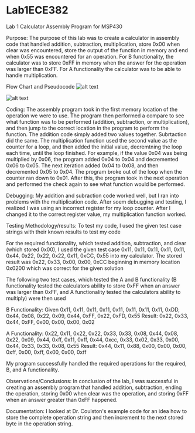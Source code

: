 Lab1ECE382
==========

Lab 1 Calculator Assembly Program for MSP430

Purpose:
The purpose of this lab was to create a calculator in assembly code that handled addition, subtraction, multiplication, store 0x00 when clear was encountered, store the output of the function in memory and end when 0x55 was encountered for an operation. For B functionality, the calculator was to store 0xFF in memory when the answer for the operation was larger than 0xFF. For A functionality the calculator was to be able to handle multiplication.

Flow Chart and Pseudocode
![alt text](http://i62.tinypic.com/oksvoy.jpg)

![alt text](http://i58.tinypic.com/izbvrc.jpg)

Coding:
The assembly program took in the first memory location of the operation we were to use.  The program then performed
a compare to see what function was to be performed (addition, subtraction, or multiplication), and then jump to the 
correct location in the program to perform the function.  The addition code simply added two values together.  Subrtaction
did the same.  The multiplication function used the second value as the counter for a loop, and then added the initial value, 
decremtning the loop each time, until the loop finished.  For example, if the value 0x04 was being multiplied by 0x06, the
program added 0x04 to 0x04 and decremented 0x06 to 0x05.  The next iteration added 0x04 to 0x08, and then decremented 0x05 to 0x04. The program broke out of the loop when the counter ran down to 0x01.  After this, the program took in the next operation and performed the check again to see what function would be performed.

Debugging:
My addition and subraction code worked well, but I ran into problems with the multiplication code.  After soem debugging and testing, I realized I was using an incorrect register for my loop counter.  After I changed it to the correct register value, my multiplication function worked.

Testing Methodology/results:
To test my code, I used the given test case strings with their known results to test my code

For the required functionality, which tested addition, subtraction, and clear (which stored 0x00), I used the given test case 0x11, 0x11, 0x11, 0x11, 0x11, 0x44, 0x22, 0x22, 0x22, 0x11, 0xCC, 0x55 into my calculator. The stored result was 0x22, 0x33, 0x00, 0x00, 0xCC beginning in memory location 0x0200 which was correct for the given solution

The following two test cases, which tested the A and B functionality (B functionality tested the calculators ability to store 0xFF when an answer was larger than 0xFF, and A functionality tested the calculators ability to multiply) were then used

B Functionality: Given 0x11, 0x11, 0x11, 0x11, 0x11, 0x11, 0x11, 0x11, 0xDD, 0x44, 0x08, 0x22, 0x09, 0x44, 0xFF, 0x22, 0xFD, 0x55
Result: 0x22, 0x33, 0x44, 0xFF, 0x00, 0x00, 0x00, 0x02

A Functionality: 0x22, 0x11, 0x22, 0x22, 0x33, 0x33, 0x08, 0x44, 0x08, 0x22, 0x09, 0x44, 0xff, 0x11, 0xff, 0x44, 0xcc, 0x33, 0x02, 0x33, 0x00, 0x44, 0x33, 0x33, 0x08, 0x55
Result: 0x44, 0x11, 0x88, 0x00, 0x00, 0x00, 0xff, 0x00, 0xff, 0x00, 0x00, 0xff

My program successfully handled the required operations for the required, B, and A functionality.

Observations/Conclusions: In conclusion of the lab, I was successful in creating an assembly program that handled addition, subtraction, ending the operation, storing 0x00 when clear was the operation, and storing 0xFF when an answer greater than 0xFF happened.

Documentation: I looked at Dr. Coulston's example code for an idea how to store the complete operation string and then increment to the next stored byte in the operation string. 




